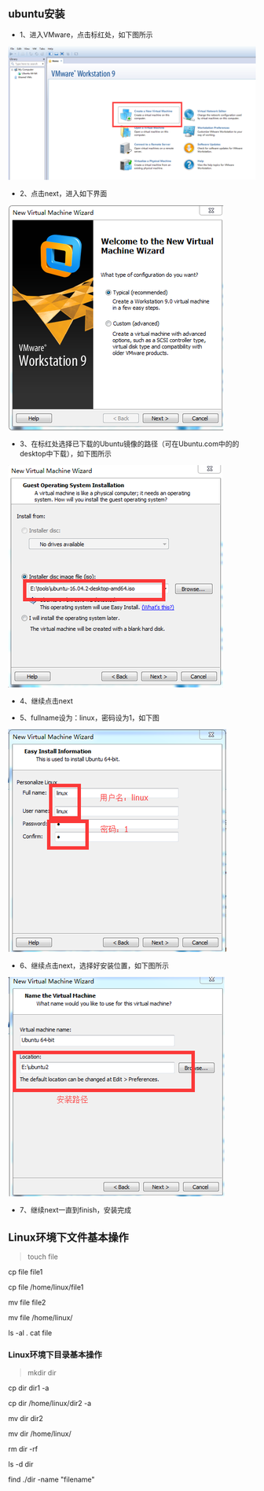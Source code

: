 ## ubuntu安装
* 1、进入VMware，点击标红处，如下图所示

![](https://github.com/weikaiv/mysql/blob/master/img/1.png)

* 2、点击next，进入如下界面

![](https://github.com/weikaiv/mysql/blob/master/img/2.png)

* 3、在标红处选择已下载的Ubuntu镜像的路径（可在Ubuntu.com中的的desktop中下载），如下图所示

![](https://github.com/weikaiv/mysql/blob/master/img/3.png)

*  4、继续点击next

* 5、fullname设为：linux，密码设为1，如下图

![](https://github.com/weikaiv/mysql/blob/master/img/4.png)

* 6、继续点击next，选择好安装位置，如下图所示

![](https://github.com/weikaiv/mysql/blob/master/img/5.png)

* 7、继续next一直到finish，安装完成
## Linux环境下文件基本操作
> touch  file

cp file file1

cp file  /home/linux/file1

mv file   file2

mv file  /home/linux/

ls -al 
.
cat  file
### Linux环境下目录基本操作
> mkdir dir

cp dir   dir1  -a

cp dir   /home/linux/dir2  -a

mv dir  dir2

mv dir  /home/linux/

rm  dir  -rf

ls -d  dir

find  ./dir  -name  "filename"
